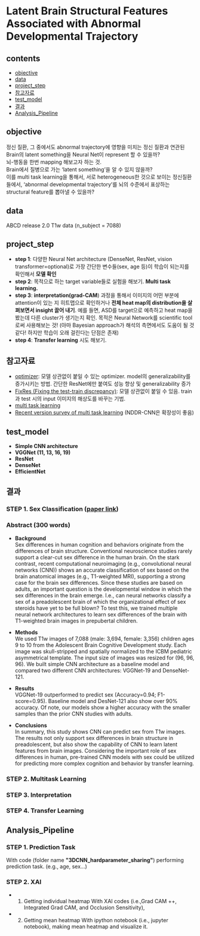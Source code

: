 # Latent Brain Structural Features Associated with Abnormal Developmental Trajectory 

## contents 
  * [objective](#objective)
  * [data](#data)
  * [project_step](#project_step)
  * [참고자료](#참고자료)
  * [test_model](#test_model)
  * [결과](#결과)
  * [Analysis_Pipeline](#Analysis_Pipeline)
  
  
## objective  
정신 질환, 그 중에서도 abnormal trajectory에 영향을 미치는 정신 질환과 연관된 Brain의 latent something을 Neural Net이 represent 할 수 있을까?  
뇌-행동을 한번 mapping 해보고자 하는 것.  
Brain에서 질병으로 가는 ‘latent something’을 알 수 있지 않을까?  
이를 multi task learning을 통해서, 서로 heterogeneous한 것으로 보이는 정신질환들에서, ‘abnormal developmental trajectory’를 뇌의 수준에서 표상하는 structural feature를 뽑아낼 수 있을까?

## data 
ABCD release 2.0 T1w data (n_subject = 7088)

## project_step 
  * **step 1**: 다양한 Neural Net architecture (DenseNet, ResNet, vision transformer=optional)로 가장 간단한 변수들(sex, age 등)이 학습이 되는지를 확인해서 **모델 확인**      
  * **step 2**: 목적으로 하는 target variable들로 실험을 해보기. **Multi task learning.** 
  * **step 3**: **interpretation(grad-CAM**) 과정을 통해서 이미지의 어떤 부분에 attention이 있는 지 히트맵으로 확인하거나 **전체 heat map의 distribution을 살펴보면서 insight 끌어 내기**.  예를 들면, ASD를 target으로 예측하고 heat map을 봤는데 다른 cluster가 생기는지 확인. 목적은 Neural Network를 scientific tool로써 사용해보는 것! (아마 Bayesian approach가 해석의 측면에서도 도움이 될 것 같다! 하지만 학습이 오래 걸린다는 단점은 존재)
  * **step 4**: **Transfer learning** 시도 해보기.


## 참고자료
  * [optimizer](https://dacon.io/codeshare/2370): 모델 상관없이 붙일 수 있는 optimizer. model의 generalizability를 증가시키는 방법. 간단한 ResNet에만 붙여도 성능 향상 및 generalizability 증가  
  * [FixRes (Fixing the test-train discrepancy)](https://arxiv.org/pdf/2003.08237v5.pdf): 모델 상관없이 붙일 수 있음. train과 test 시의 input 이미지의 해상도를 바꾸는 기법.  
  * [multi task learning](https://arxiv.org/pdf/2003.08237v5.pdf)
  * [Recent version survey of multi task learning](https://arxiv.org/pdf/2009.09796.pdf) (NDDR-CNN은 확장성이 좋음) 


## test_model
  * **Simple CNN architecture**
  * **VGGNet (11, 13, 16, 19)**
  * **ResNet** 
  * **DenseNet**
  * **EfficientNet**


## 결과 
### STEP 1. Sex Classification ([paper link](https://github.com/Transconnectome/ABCD-3DCNN/blob/main/paper/3DCNN_________.pdf ))
### Abstract  (300 words)
 * **Background**  
Sex differences in human cognition and behaviors originate from the differences of brain structure. Conventional neuroscience studies rarely support a clear-cut sex difference in the human brain. On the stark contrast, recent computational neuroimaging (e.g., convolutional neural networks (CNN)) shows an accurate classification of sex based on the brain anatomical images (e.g., T1-weighted MRI), supporting a strong case for the brain sex differences. Since these studies are based on adults, an important question is the developmental window in which the sex differences in the brain emerge. I.e., can neural networks classify a sex of a preadolescent brain of which the organizational effect of sex steroids have yet to be full blown?
To test this, we trained multiple neural network architectures to learn sex differences of the brain with T1-weighted brain images in prepubertal children.  

 * **Methods**  
We used T1w images of 7,088 (male: 3,694, female: 3,356) children ages 9 to 10 from the Adolescent Brain Cognitive Development study. Each image was skull-stripped and spatially normalized to the ICBM pediatric asymmetrical template. The input size of images was resized for (96, 96, 96). We built simple CNN architecture as a baseline model and compared two different CNN architectures: VGGNet-19 and DenseNet-121.

 * **Results**  
VGGNet-19 outperformed to predict sex (Accuracy=0.94; F1-score=0.95). Baseline model and DesNet-121 also show over 90% accuracy. Of note, our models show a higher accuracy with the smaller samples than the prior CNN studies with adults.

 * **Conclusions**  
In summary, this study shows CNN can predict sex from T1w images. The results not only support sex differences in brain structure in preadolescent, but also show the capability of CNN to learn latent features from brain images. Considering the important role of sex differences in human, pre-trained CNN models with sex could be utilized for predicting more complex cognition and behavior by transfer learning.



  
 

### STEP 2. Multitask Learning


### STEP 3. Interpretation 


### STEP 4. Transfer Learning

## Analysis_Pipeline
### STEP 1. Prediction Task 
With code (folder name **"3DCNN_hardparameter_sharing"**) performing prediction task. (e.g., age, sex...) 

### STEP 2. XAI 
 * 1. Getting individual heatmap 
With XAI codes (i.e.,Grad CAM ++, Integrated Grad CAM, and Occlusion Sensitivity), 

 * 2. Getting mean heatmap 
With ipython notebook (i.e., jupyter notebook), making mean heatmap and visualize it. 
